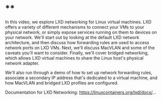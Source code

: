 # **[](https://www.youtube.com/watch?v=vYK1aLSDVIw)

In this video, we explore LXD networking for Linux virtual machines. LXD offers a variety of different mechanisms to connect your VMs to your physical network, or simply expose services running on them to devices on your network. We'll start out by looking at the default LXD network architecture, and then discuss how forwarding rules are used to access network ports on LXD VMs. Next, we'll discuss MacVLAN and some of the caveats you'll want to consider. Finally, we'll cover bridged networking, which allows LXD virtual machines to share the Linux host's physical network adapter.

We'll also run through a demo of how to set up network forwarding rules, associate a secondary IP address that's dedicated to a virtual machine, and how MacVLAN and bridged LXD profiles are configured.

Documentation for LXD Networking: <https://linuxcontainers.org/lxd/docs/>...
